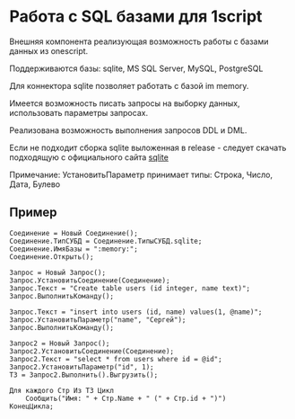 # Работа с SQL базами для 1script

Внешняя компонента реализующая возможность работы с базами данных из onescript.

Поддерживаются базы: sqlite, MS SQL Server, MySQL, PostgreSQL

Для коннектора sqlite позволяет работать с базой im memory.

Имеется возможность писать запросы на выборку данных, использовать параметры запросах.

Реализована возможность выполнения запросов DDL и DML.

Если не подходит сборка sqlite выложенная в release - следует скачать подходящую с официального сайта [sqlite](http://system.data.sqlite.org/index.html/doc/trunk/www/downloads.wiki)

Примечание: УстановитьПараметр принимает типы: Строка, Число, Дата, Булево


## Пример

```bsl
Соединение = Новый Соединение();
Соединение.ТипСУБД = Соединение.ТипыСУБД.sqlite;
Соединение.ИмяБазы = ":memory:";
Соединение.Открыть();

Запрос = Новый Запрос();
Запрос.УстановитьСоединение(Соединение);
Запрос.Текст = "Create table users (id integer, name text)";
Запрос.ВыполнитьКоманду();

Запрос.Текст = "insert into users (id, name) values(1, @name)";
Запрос.УстановитьПараметр("name", "Сергей");
Запрос.ВыполнитьКоманду();

Запрос2 = Новый Запрос();
Запрос2.УстановитьСоединение(Соединение);
Запрос2.Текст = "select * from users where id = @id";
Запрос2.УстановитьПараметр("id", 1);
ТЗ = Запрос2.Выполнить().Выгрузить();

Для каждого Стр Из ТЗ Цикл
    Сообщить("Имя: " + Стр.Name + " (" + Стр.id + ")")
КонецЦикла;
```
